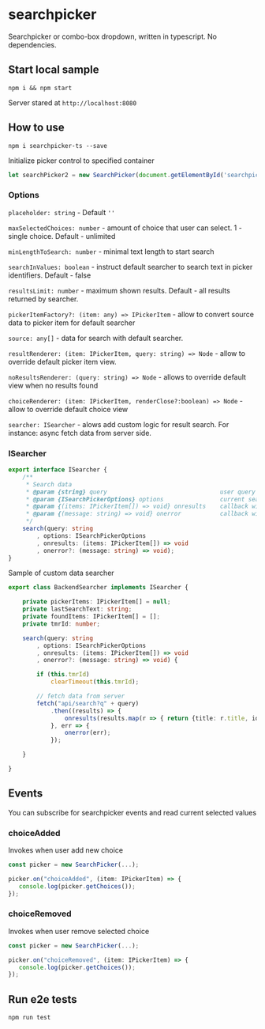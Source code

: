 # searchpicker

Searchpicker or combo-box dropdown, written in typescript. No dependencies.

## Start local sample

``` shell
npm i && npm start
```

Server stared at `http://localhost:8080`

## How to use

``` shell
npm i searchpicker-ts --save
```

Initialize picker control to specified container

``` typescript
let searchPicker2 = new SearchPicker(document.getElementById('searchpicker-container'), options);
```

### Options

`placeholder: string` - Default `''`

`maxSelectedChoices: number` - amount of choice that user can select. 1 - single choice. Default - unlimited

`minLengthToSearch: number` - minimal text length to start search

`searchInValues: boolean` - instruct default searcher to search text in picker identifiers. Default - false

`resultsLimit: number` - maximum shown results. Default - all results returned by searcher.

`pickerItemFactory?: (item: any) => IPickerItem` - allow to convert source data to picker item for default searcher

`source: any[]` - data for search with default searcher.

`resultRenderer: (item: IPickerItem, query: string) => Node` - allow to override default picker item view.

`noResultsRenderer: (query: string) => Node` - allows to override default view when no results found

`choiceRenderer: (item: IPickerItem, renderClose?:boolean) => Node` - allow to override default choice view

`searcher: ISearcher` - alows add custom logic for result search. For instance: async fetch data from server side.

### ISearcher

``` typescript
export interface ISearcher {
    /**
     * Search data
     * @param {string} query                                user query
     * @param {ISearchPickerOptions} options                current searchpicker options
     * @param {(items: IPickerItem[]) => void} onresults    callback with result
     * @param {(message: string) => void} onerror           callback with search error
     */
    search(query: string
        , options: ISearchPickerOptions
        , onresults: (items: IPickerItem[]) => void
        , onerror?: (message: string) => void);
}
```

Sample of custom data searcher

``` typescript
export class BackendSearcher implements ISearcher {

    private pickerItems: IPickerItem[] = null;
    private lastSearchText: string;
    private foundItems: IPickerItem[] = [];
    private tmrId: number;

    search(query: string
        , options: ISearchPickerOptions
        , onresults: (items: IPickerItem[]) => void
        , onerror?: (message: string) => void) {

        if (this.tmrId)
            clearTimeout(this.tmrId);

        // fetch data from server
        fetch("api/search?q" + query)
            .then((results) => {
                onresults(results.map(r => { return {title: r.title, id: r.login} }));
            }, err => {
                onerror(err);
            });

    }

}
```

## Events

You can subscribe for searchpicker events and read current selected values

### choiceAdded

Invokes when user add new choice

``` typescript
const picker = new SearchPicker(...);

picker.on("choiceAdded", (item: IPickerItem) => {
   console.log(picker.getChoices());
});
```

### choiceRemoved

Invokes when user remove selected choice

``` typescript
const picker = new SearchPicker(...);

picker.on("choiceRemoved", (item: IPickerItem) => {
   console.log(picker.getChoices());
});
```

## Run e2e tests

```
npm run test
```

